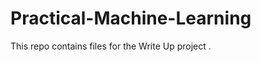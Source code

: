 Practical-Machine-Learning
==========================
This repo contains files for the Write Up project .
